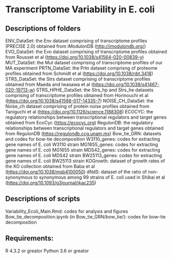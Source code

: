 # Transcriptome Variability in E. coli

## Descriptions of folders
ENV_DataSet: the Env dataset comprising of transcriptome profiles (PRECISE 2.0) obtained from iModulonDB (http://imodulondb.org/)
EVO_DataSet: the Evo dataset comprising of transcriptome profiles obtained from Rousset et al (https://doi.org/10.1038/s41564-020-00839-y)
MUT_DataSet: the Mut dataset comprising of transcriptome profiles of our MA experiment
PRTN_DataSet: the Prtn dataset comprisng of proteome profiles obtained from Schmidt et al (https://doi.org/10.1038/nbt.3418)
STRS_DataSet: the Strs dataset comprising of transcriptome profiles obtained from  Maeda and Iwasawa et al (https://doi.org/10.1038/s41467-020-19713-w)
STRS_HPHE_DataSet: the Strs_hp and Strs_he datasets comprising of transcriptome profiles obtained from Horinouchi et al (https://doi.org/10.1038/s41598-017-14335-7)
NOISE_CH_DataSet:  the Noise_ch dataset comprising of protein noise profiles obtained from Taniguchi et al (https://doi.org/10.1126/science.1188308)
ECOCYC: the regulatory relationships between transcriptional regulators and target genes obtained from EcoCyc (https://ecocyc.org)
RegulonDB: the regulatory relationships between transcriptional regulators and target genes obtained from RegulonDB (https://regulondb.ccg.unam.mx)
Bow_tie_GRN: datasets and codes for bow-tie decomposition
W3110_genes: codes for extracting gene names of E. coli W3110 strain
MG1655_genes: codes for extracting gene names of E. coli MG1655 strain
MDS42_genes: codes for extracting gene names of E. coli MDS42 strain
BW25113_genes: codes for extracting gene names of E. coli BW25113 strain
KOGrowth: dataset of growth rates of the KO collection obtained from Baba et al (https://doi.org/10.1038/msb4100050)
dNdS: dataset of the ratio of non-synonymous to synonymous among 99 strains of E. coli used in Shibai et al (https://doi.org/10.1093/g3journal/jkac235)

## Descriptions of scripts
Variability_Ecoli_Main.Rmd: codes for analysis and figures
Bow_tie_decomposition.ipynb (in Bow_tie_GRN/bow_tie/): codes for bow-tie decomposition

## Requirements:
R 4.3.2 or greator
Python 3.6 or greator